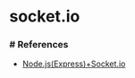 # socket.io 


### # References
- [Node.js(Express)+Socket.io](https://velog.io/https://poiemaweb.com/nodejs-socketio)
